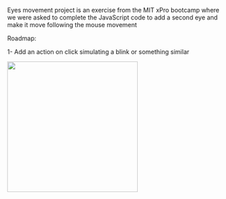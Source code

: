 Eyes movement project is an exercise from the MIT xPro bootcamp where we were asked to complete the JavaScript code to add a second eye and make it move following the mouse movement

Roadmap:

1- Add an action on click simulating a blink or something similar

<img src=".oneeye.png" width="300px">
